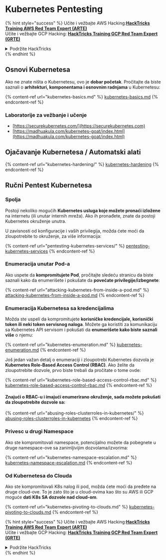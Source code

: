 # Kubernetes Pentesting

{% hint style="success" %}
Učite i vežbajte AWS Hacking:<img src="../../.gitbook/assets/image (1) (1) (1) (1).png" alt="" data-size="line">[**HackTricks Training AWS Red Team Expert (ARTE)**](https://training.hacktricks.xyz/courses/arte)<img src="../../.gitbook/assets/image (1) (1) (1) (1).png" alt="" data-size="line">\
Učite i vežbajte GCP Hacking: <img src="../../.gitbook/assets/image (2) (1).png" alt="" data-size="line">[**HackTricks Training GCP Red Team Expert (GRTE)**<img src="../../.gitbook/assets/image (2) (1).png" alt="" data-size="line">](https://training.hacktricks.xyz/courses/grte)

<details>

<summary>Podržite HackTricks</summary>

* Proverite [**planove pretplate**](https://github.com/sponsors/carlospolop)!
* **Pridružite se** 💬 [**Discord grupi**](https://discord.gg/hRep4RUj7f) ili [**telegram grupi**](https://t.me/peass) ili **pratite** nas na **Twitteru** 🐦 [**@hacktricks\_live**](https://twitter.com/hacktricks_live)**.**
* **Podelite hakerske trikove slanjem PR-ova na** [**HackTricks**](https://github.com/carlospolop/hacktricks) i [**HackTricks Cloud**](https://github.com/carlospolop/hacktricks-cloud) github repozitorijume.

</details>
{% endhint %}

## Osnovi Kubernetesa

Ako ne znate ništa o Kubernetesu, ovo je **dobar početak**. Pročitajte da biste saznali o **arhitekturi, komponentama i osnovnim radnjama** u Kubernetesu:

{% content-ref url="kubernetes-basics.md" %}
[kubernetes-basics.md](kubernetes-basics.md)
{% endcontent-ref %}

### Laboratorije za vežbanje i učenje

* [https://securekubernetes.com/](https://securekubernetes.com)
* [https://madhuakula.com/kubernetes-goat/index.html](https://madhuakula.com/kubernetes-goat/index.html)

## Ojačavanje Kubernetesa / Automatski alati

{% content-ref url="kubernetes-hardening/" %}
[kubernetes-hardening](kubernetes-hardening/)
{% endcontent-ref %}

## Ručni Pentest Kubernetesa

### Spolja

Postoji nekoliko mogućih **Kubernetes usluga koje možete pronaći izložene** na internetu (ili unutar internih mreža). Ako ih pronađete, znate da postoji Kubernetes okruženje unutra.

U zavisnosti od konfiguracije i vaših privilegija, možda ćete moći da zloupotrebite to okruženje, za više informacija:

{% content-ref url="pentesting-kubernetes-services/" %}
[pentesting-kubernetes-services](pentesting-kubernetes-services/)
{% endcontent-ref %}

### Enumeracija unutar Pod-a

Ako uspete da **kompromitujete Pod**, pročitajte sledeću stranicu da biste saznali kako da enumerišete i pokušate da **povećate privilegije/izbegnete**:

{% content-ref url="attacking-kubernetes-from-inside-a-pod.md" %}
[attacking-kubernetes-from-inside-a-pod.md](attacking-kubernetes-from-inside-a-pod.md)
{% endcontent-ref %}

### Enumeracija Kubernetesa sa kredencijalima

Možda ste uspeli da kompromitujete **korisničke kredencijale, korisnički token ili neki token servisnog naloga**. Možete ga koristiti za komunikaciju sa Kubernetes API servisom i pokušati da **enumerišete kako biste saznali više** o njemu:

{% content-ref url="kubernetes-enumeration.md" %}
[kubernetes-enumeration.md](kubernetes-enumeration.md)
{% endcontent-ref %}

Još jedan važan detalj o enumeraciji i zloupotrebi Kubernetes dozvola je **Kubernetes Role-Based Access Control (RBAC)**. Ako želite da zloupotrebite dozvole, prvo biste trebali da pročitate o tome ovde:

{% content-ref url="kubernetes-role-based-access-control-rbac.md" %}
[kubernetes-role-based-access-control-rbac.md](kubernetes-role-based-access-control-rbac.md)
{% endcontent-ref %}

#### Znajući o RBAC-u i imajući enumerirano okruženje, sada možete pokušati da zloupotrebite dozvole sa:

{% content-ref url="abusing-roles-clusterroles-in-kubernetes/" %}
[abusing-roles-clusterroles-in-kubernetes](abusing-roles-clusterroles-in-kubernetes/)
{% endcontent-ref %}

### Privesc u drugi Namespace

Ako ste kompromitovali namespace, potencijalno možete da pobegnete u druge namespace-ove sa zanimljivijim dozvolama/izvorima:

{% content-ref url="kubernetes-namespace-escalation.md" %}
[kubernetes-namespace-escalation.md](kubernetes-namespace-escalation.md)
{% endcontent-ref %}

### Od Kubernetesa do Clouda

Ako ste kompromitovali K8s nalog ili pod, možda ćete moći da pređete na druge cloud-ove. To je zato što je u cloud-ovima kao što su AWS ili GCP moguće **dati K8s SA dozvole nad cloud-om**.

{% content-ref url="kubernetes-pivoting-to-clouds.md" %}
[kubernetes-pivoting-to-clouds.md](kubernetes-pivoting-to-clouds.md)
{% endcontent-ref %}

{% hint style="success" %}
Učite i vežbajte AWS Hacking:<img src="../../.gitbook/assets/image (1) (1) (1) (1).png" alt="" data-size="line">[**HackTricks Training AWS Red Team Expert (ARTE)**](https://training.hacktricks.xyz/courses/arte)<img src="../../.gitbook/assets/image (1) (1) (1) (1).png" alt="" data-size="line">\
Učite i vežbajte GCP Hacking: <img src="../../.gitbook/assets/image (2) (1).png" alt="" data-size="line">[**HackTricks Training GCP Red Team Expert (GRTE)**<img src="../../.gitbook/assets/image (2) (1).png" alt="" data-size="line">](https://training.hacktricks.xyz/courses/grte)

<details>

<summary>Podržite HackTricks</summary>

* Proverite [**planove pretplate**](https://github.com/sponsors/carlospolop)!
* **Pridružite se** 💬 [**Discord grupi**](https://discord.gg/hRep4RUj7f) ili [**telegram grupi**](https://t.me/peass) ili **pratite** nas na **Twitteru** 🐦 [**@hacktricks\_live**](https://twitter.com/hacktricks_live)**.**
* **Podelite hakerske trikove slanjem PR-ova na** [**HackTricks**](https://github.com/carlospolop/hacktricks) i [**HackTricks Cloud**](https://github.com/carlospolop/hacktricks-cloud) github repozitorijume.

</details>
{% endhint %}
